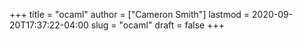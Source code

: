 +++
title = "ocaml"
author = ["Cameron Smith"]
lastmod = 2020-09-20T17:37:22-04:00
slug = "ocaml"
draft = false
+++
